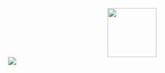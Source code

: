 <div id="header" align="center">
  <img src="https://media1.giphy.com/media/WFZvB7VIXBgiz3oDXE/giphy.gif" width="100"/>
</div>
<img src="https://img.shields.io/endpoint?color=%23303b44&label=Habr%20career&logo=Habr&logoColor=%23ffffff&message=denyWhite" />

